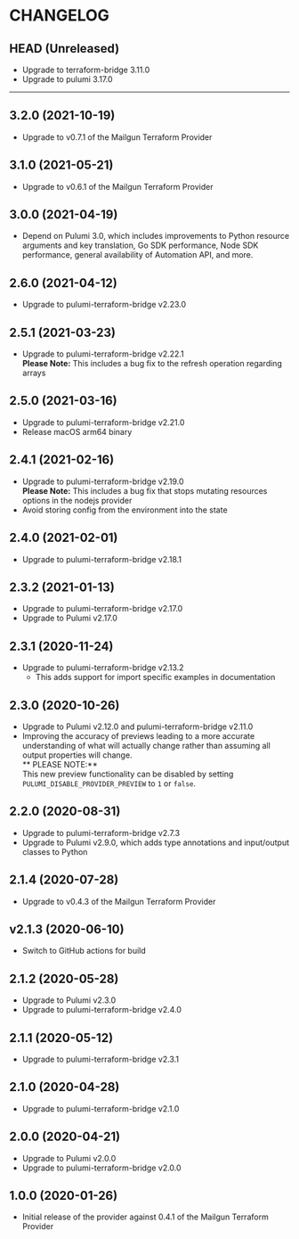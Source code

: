 CHANGELOG
=========

## HEAD (Unreleased)
* Upgrade to terraform-bridge 3.11.0
* Upgrade to pulumi 3.17.0

---

## 3.2.0 (2021-10-19)
* Upgrade to v0.7.1 of the Mailgun Terraform Provider

## 3.1.0 (2021-05-21)
* Upgrade to v0.6.1 of the Mailgun Terraform Provider

## 3.0.0 (2021-04-19)
* Depend on Pulumi 3.0, which includes improvements to Python resource arguments and key translation, Go SDK performance,
  Node SDK performance, general availability of Automation API, and more.

## 2.6.0 (2021-04-12)
* Upgrade to pulumi-terraform-bridge v2.23.0

## 2.5.1 (2021-03-23)
* Upgrade to pulumi-terraform-bridge v2.22.1  
  **Please Note:** This includes a bug fix to the refresh operation regarding arrays

## 2.5.0 (2021-03-16)
* Upgrade to pulumi-terraform-bridge v2.21.0
* Release macOS arm64 binary

## 2.4.1 (2021-02-16)
* Upgrade to pulumi-terraform-bridge v2.19.0  
  **Please Note:** This includes a bug fix that stops mutating resources options in the nodejs provider
* Avoid storing config from the environment into the state

## 2.4.0 (2021-02-01)
* Upgrade to pulumi-terraform-bridge v2.18.1

## 2.3.2 (2021-01-13)
* Upgrade to pulumi-terraform-bridge v2.17.0
* Upgrade to Pulumi v2.17.0

## 2.3.1 (2020-11-24)
* Upgrade to pulumi-terraform-bridge v2.13.2  
  * This adds support for import specific examples in documentation

## 2.3.0 (2020-10-26)
* Upgrade to Pulumi v2.12.0 and pulumi-terraform-bridge v2.11.0
* Improving the accuracy of previews leading to a more accurate understanding of what will actually change rather than assuming all output properties will change.  
  ** PLEASE NOTE:**  
  This new preview functionality can be disabled by setting `PULUMI_DISABLE_PROVIDER_PREVIEW` to `1` or `false`.

## 2.2.0 (2020-08-31)
* Upgrade to pulumi-terraform-bridge v2.7.3
* Upgrade to Pulumi v2.9.0, which adds type annotations and input/output classes to Python

## 2.1.4 (2020-07-28)
* Upgrade to v0.4.3 of the Mailgun Terraform Provider

## v2.1.3 (2020-06-10)
* Switch to GitHub actions for build

## 2.1.2 (2020-05-28)
* Upgrade to Pulumi v2.3.0
* Upgrade to pulumi-terraform-bridge v2.4.0

## 2.1.1 (2020-05-12)
* Upgrade to pulumi-terraform-bridge v2.3.1

## 2.1.0 (2020-04-28)
* Upgrade to pulumi-terraform-bridge v2.1.0

## 2.0.0 (2020-04-21)
* Upgrade to Pulumi v2.0.0
* Upgrade to pulumi-terraform-bridge v2.0.0

## 1.0.0 (2020-01-26)
* Initial release of the provider against 0.4.1 of the Mailgun Terraform Provider
